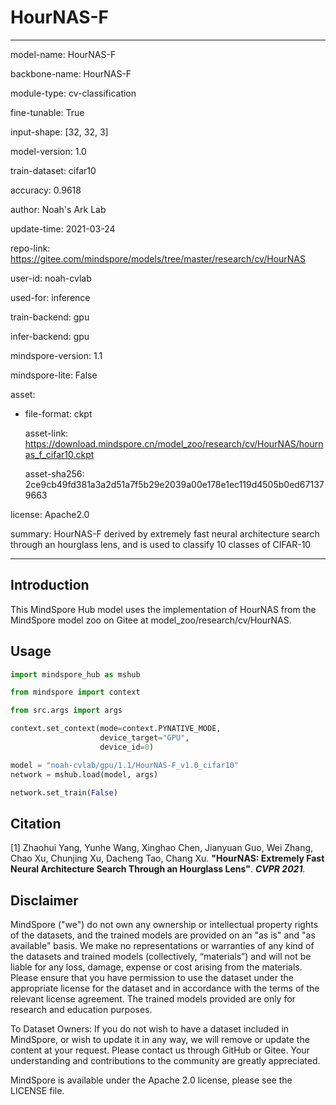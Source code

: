 # HourNAS-F

---

model-name: HourNAS-F

backbone-name: HourNAS-F

module-type: cv-classification

fine-tunable: True

input-shape: [32, 32, 3]

model-version: 1.0

train-dataset: cifar10

accuracy: 0.9618

author: Noah's Ark Lab

update-time: 2021-03-24

repo-link: <https://gitee.com/mindspore/models/tree/master/research/cv/HourNAS>

user-id: noah-cvlab

used-for: inference

train-backend: gpu

infer-backend: gpu

mindspore-version: 1.1

mindspore-lite: False

asset:

- file-format: ckpt

  asset-link: <https://download.mindspore.cn/model_zoo/research/cv/HourNAS/hournas_f_cifar10.ckpt>

  asset-sha256: 2ce9cb49fd381a3a2d51a7f5b29e2039a00e178e1ec119d4505b0ed671379663

license: Apache2.0

summary: HourNAS-F derived by extremely fast neural architecture search through an hourglass lens, and is used to classify 10 classes of CIFAR-10

---

## Introduction

This MindSpore Hub model uses the implementation of HourNAS from the MindSpore model zoo on Gitee at model_zoo/research/cv/HourNAS.

## Usage

```python
import mindspore_hub as mshub

from mindspore import context

from src.args import args

context.set_context(mode=context.PYNATIVE_MODE,
                    device_target="GPU",
                    device_id=0)

model = "noah-cvlab/gpu/1.1/HourNAS-F_v1.0_cifar10"
network = mshub.load(model, args)

network.set_train(False)
```

## Citation

[1] Zhaohui Yang, Yunhe Wang, Xinghao Chen, Jianyuan Guo, Wei Zhang, Chao Xu, Chunjing Xu, Dacheng Tao, Chang Xu. **"HourNAS: Extremely Fast Neural Architecture Search Through an Hourglass Lens"**. <i>**CVPR 2021**.</i>

## Disclaimer

MindSpore ("we") do not own any ownership or intellectual property rights of the datasets, and the trained models are provided on an "as is" and "as available" basis. We make no representations or warranties of any kind of the datasets and trained models (collectively, “materials”) and will not be liable for any loss, damage, expense or cost arising from the materials. Please ensure that you have permission to use the dataset under the appropriate license for the dataset and in accordance with the terms of the relevant license agreement. The trained models provided are only for research and education purposes.

To Dataset Owners: If you do not wish to have a dataset included in MindSpore, or wish to update it in any way, we will remove or update the content at your request. Please contact us through GitHub or Gitee. Your understanding and contributions to the community are greatly appreciated.

MindSpore is available under the Apache 2.0 license, please see the LICENSE file.